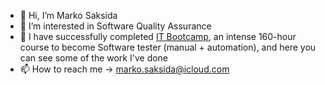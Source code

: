- 👋 Hi, I’m Marko Saksida
- 👀 I’m interested in Software Quality Assurance
- 🌱 I have successfully completed [IT Bootcamp](https://www.itbootcamp.rs/), an intense 160-hour course to become Software tester (manual + automation), and here you can see some of the work I've done
- 📫 How to reach me -> marko.saksida@icloud.com


<!---
MarkoSaksida/MarkoSaksida is a ✨ special ✨ repository because its `README.md` (this file) appears on your GitHub profile.
You can click the Preview link to take a look at your changes.
--->
